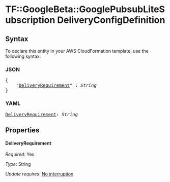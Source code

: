 # TF::GoogleBeta::GooglePubsubLiteSubscription DeliveryConfigDefinition

## Syntax

To declare this entity in your AWS CloudFormation template, use the following syntax:

### JSON

<pre>
{
    "<a href="#deliveryrequirement" title="DeliveryRequirement">DeliveryRequirement</a>" : <i>String</i>
}
</pre>

### YAML

<pre>
<a href="#deliveryrequirement" title="DeliveryRequirement">DeliveryRequirement</a>: <i>String</i>
</pre>

## Properties

#### DeliveryRequirement

_Required_: Yes

_Type_: String

_Update requires_: [No interruption](https://docs.aws.amazon.com/AWSCloudFormation/latest/UserGuide/using-cfn-updating-stacks-update-behaviors.html#update-no-interrupt)

